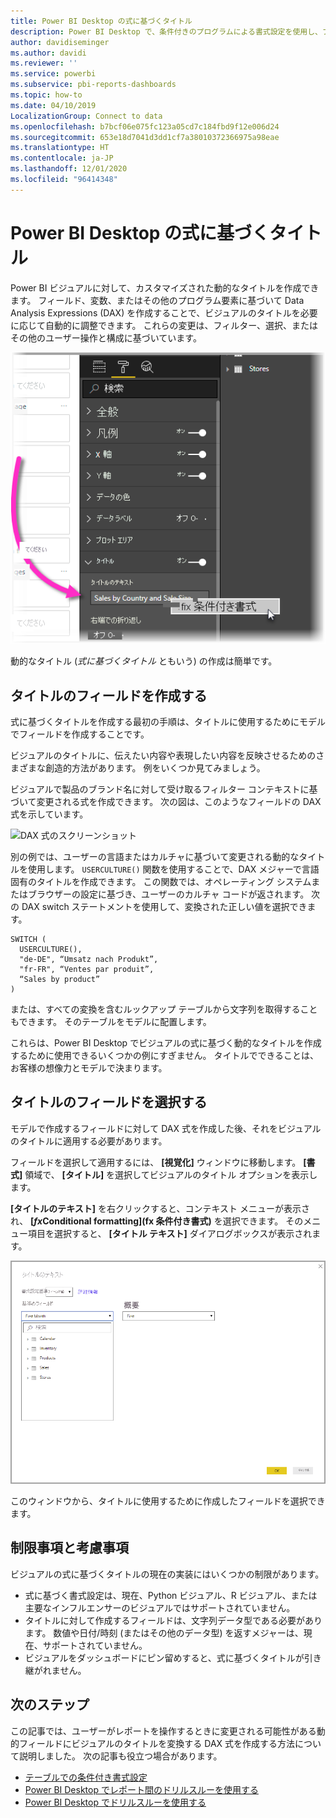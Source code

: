 ```yaml
---
title: Power BI Desktop の式に基づくタイトル
description: Power BI Desktop で、条件付きのプログラムによる書式設定を使用し、プログラム式に基づいて変更される動的タイトルを作成する
author: davidiseminger
ms.author: davidi
ms.reviewer: ''
ms.service: powerbi
ms.subservice: pbi-reports-dashboards
ms.topic: how-to
ms.date: 04/10/2019
LocalizationGroup: Connect to data
ms.openlocfilehash: b7bcf06e075fc123a05cd7c184fbd9f12e006d24
ms.sourcegitcommit: 653e18d7041d3dd1cf7a38010372366975a98eae
ms.translationtype: HT
ms.contentlocale: ja-JP
ms.lasthandoff: 12/01/2020
ms.locfileid: "96414348"
---
```

# <a name="expression-based-titles-in-power-bi-desktop"></a>Power BI Desktop の式に基づくタイトル

Power BI ビジュアルに対して、カスタマイズされた動的なタイトルを作成できます。 フィールド、変数、またはその他のプログラム要素に基づいて Data Analysis Expressions (DAX) を作成することで、ビジュアルのタイトルを必要に応じて自動的に調整できます。 これらの変更は、フィルター、選択、またはその他のユーザー操作と構成に基づいています。

![Power BI Desktop の条件付き書式設定オプションのスクリーンショット](media/desktop-conditional-formatting-visual-titles/expression-based-title-01.png)

動的なタイトル (*式に基づくタイトル* ともいう) の作成は簡単です。 

## <a name="create-a-field-for-your-title"></a>タイトルのフィールドを作成する

式に基づくタイトルを作成する最初の手順は、タイトルに使用するためにモデルでフィールドを作成することです。 

ビジュアルのタイトルに、伝えたい内容や表現したい内容を反映させるためのさまざまな創造的方法があります。 例をいくつか見てみましょう。

ビジュアルで製品のブランド名に対して受け取るフィルター コンテキストに基づいて変更される式を作成できます。 次の図は、このようなフィールドの DAX 式を示しています。

![DAX 式のスクリーンショット](media/desktop-conditional-formatting-visual-titles/expression-based-title-02.png)

別の例では、ユーザーの言語またはカルチャに基づいて変更される動的なタイトルを使用します。 `USERCULTURE()` 関数を使用することで、DAX メジャーで言語固有のタイトルを作成できます。 この関数では、オペレーティング システムまたはブラウザーの設定に基づき、ユーザーのカルチャ コードが返されます。 次の DAX switch ステートメントを使用して、変換された正しい値を選択できます。 

```
SWITCH (
  USERCULTURE(),
  "de-DE", “Umsatz nach Produkt”,
  "fr-FR", “Ventes par produit”,
  “Sales by product”
)
```

または、すべての変換を含むルックアップ テーブルから文字列を取得することもできます。 そのテーブルをモデルに配置します。 

これらは、Power BI Desktop でビジュアルの式に基づく動的なタイトルを作成するために使用できるいくつかの例にすぎません。 タイトルでできることは、お客様の想像力とモデルで決まります。


## <a name="select-your-field-for-your-title"></a>タイトルのフィールドを選択する

モデルで作成するフィールドに対して DAX 式を作成した後、それをビジュアルのタイトルに適用する必要があります。

フィールドを選択して適用するには、 **[視覚化]** ウィンドウに移動します。 **[書式]** 領域で、 **[タイトル]** を選択してビジュアルのタイトル オプションを表示します。 

**[タイトルのテキスト]** を右クリックすると、コンテキスト メニューが表示され、 **[<em>fx</em>Conditional formatting]\(fx 条件付き書式\)** を選択できます。 そのメニュー項目を選択すると、 **[タイトル テキスト]** ダイアログボックスが表示されます。 

![[タイトル テキスト] ダイアログ ボックスのスクリーンショット](media/desktop-conditional-formatting-visual-titles/expression-based-title-02b.png)

このウィンドウから、タイトルに使用するために作成したフィールドを選択できます。

## <a name="limitations-and-considerations"></a>制限事項と考慮事項

ビジュアルの式に基づくタイトルの現在の実装にはいくつかの制限があります。

* 式に基づく書式設定は、現在、Python ビジュアル、R ビジュアル、または主要なインフルエンサーのビジュアルではサポートされていません。
* タイトルに対して作成するフィールドは、文字列データ型である必要があります。 数値や日付/時刻 (またはその他のデータ型) を返すメジャーは、現在、サポートされていません。
* ビジュアルをダッシュボードにピン留めすると、式に基づくタイトルが引き継がれません。

## <a name="next-steps"></a>次のステップ

この記事では、ユーザーがレポートを操作するときに変更される可能性がある動的フィールドにビジュアルのタイトルを変換する DAX 式を作成する方法について説明しました。 次の記事も役立つ場合があります。

* [テーブルでの条件付き書式設定](desktop-conditional-table-formatting.md)
* [Power BI Desktop でレポート間のドリルスルーを使用する](desktop-cross-report-drill-through.md)
* [Power BI Desktop でドリルスルーを使用する](desktop-drillthrough.md)
